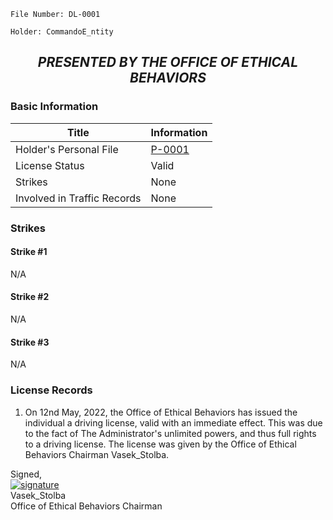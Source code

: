 ```
File Number: DL-0001

Holder: CommandoE_ntity
```
## <p align="center"><i><b> PRESENTED BY THE OFFICE OF ETHICAL BEHAVIORS </i></b><p>

### Basic Information
  
  Title | Information
  --- | ---
  Holder's Personal File | [P-0001](https://github.com/VasekStolba/-SCPF-V-Foundation-Logging-System/blob/d596a9fa48f38bfb027dab82a1de9590ca8dbe6d/Personnel%20Records/%22CommandoE_ntity%22%20(P-0001).md)
  License Status | Valid
  Strikes | None
  Involved in Traffic Records | None
  
### Strikes
  
#### Strike #1
  N/A
#### Strike #2
  N/A
#### Strike #3
  N/A
  
### License Records
  1. On 12nd May, 2022, the Office of Ethical Behaviors has issued the individual a driving license, valid with an immediate effect. This was due to the fact of The Administrator's unlimited powers, and thus full rights to a driving license. The license was given by the Office of Ethical Behaviors Chairman Vasek_Stolba.

Signed,<br>
[![signature](https://user-images.githubusercontent.com/102462491/167309047-d2b38bcf-6672-400f-ae8e-301239eed647.jpg "Vasek_Stolba")](https://github.com/VasekStolba/-SCPF-V-Foundation-Logging-System/blob/main/Legislation/%22Criminal%20Procedure%22%20(A-003).md)<br>
Vasek_Stolba<br>Office of Ethical Behaviors Chairman
